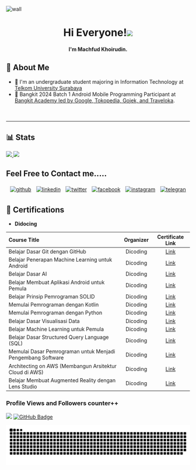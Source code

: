 ![wall](https://github.com/machfudik/machfudik/assets/169963261/6788d355-5c6e-4481-94e8-11b3f5249931)

<h1 align="center">Hi Everyone!<img src="https://raw.githubusercontent.com/MartinHeinz/MartinHeinz/master/wave.gif" width="30px"></h1>
<h4 align="center">I'm Machfud Khoirudin.</h4>


## 🔎 About Me
- 🌱 I'm an undergraduate student majoring in Information Technology at [Telkom University Surabaya](https://surabaya.telkomuniversity.ac.id/)
- 📑 Bangkit 2024 Batch 1 Android Mobile Programming Participant at [Bangkit Academy led by Google, Tokopedia, Gojek, and Traveloka](https://grow.google/intl/id_id/bangkit/).<br><br><br>
---
## 📊 Stats

<p align="left">
<a href="https://github.com/machfudik">
  <img height="180em" src="https://github-readme-stats-eight-theta.vercel.app/api?username=machfudik&show_icons=true&theme=algolia&include_all_commits=true&count_private=true"/>
  <img height="180em" src="https://github-readme-stats-eight-theta.vercel.app/api/top-langs/?username=machfudik&layout=compact&langs_count=8&theme=algolia"/>
</a>
</p>


## Feel Free to Contact me.....

<p align="center">
	<a href="https://github.com/machfudik"><img alt="github" width="10%" style="padding:5px" src="https://img.icons8.com/clouds/100/000000/github.png"/></a>
	<a href="https://www.linkedin.com/in/machfudichsan/"><img alt="linkedin" width="10%" style="padding:5px" src="https://img.icons8.com/clouds/100/000000/linkedin.png"/></a>
	<a href="https://twitter.com/Machfudichsank"><img alt="twitter" width="10%" style="padding:5px" src="https://img.icons8.com/clouds/100/twitter-squared.png"/></a>
	<a href="https://web.facebook.com/machfudkhoir"><img alt="facebook" width="10%" style="padding:5px" src="https://img.icons8.com/clouds/100/000000/facebook-new.png"/></a>
	<a href="https://www.instagram.com/machfudsan/"><img alt="instagram" width="10%" style="padding:5px" src="https://img.icons8.com/clouds/100/000000/instagram.png"/></a>
	<a href="https://t.me/ijklmnopy/"><img alt="telegran" width="10%" style="padding:5px" src="https://img.icons8.com/clouds/100/telegram-app.png"/></a>
</p>


## 📄 Certifications
 - **Didocing**

 
| Course Title| Organizer | Certificate Link |
| :---        |    :----:   |          :----: |
| Belajar Dasar Git dengan GitHub      | Dicoding       | [Link](https://www.dicoding.com/certificates/N9ZOM59V6PG5)   |
| Belajar Penerapan Machine Learning untuk Android      | Dicoding       | [Link](https://www.dicoding.com/certificates/L4PQ14JLOXO1)   |
| Belajar Dasar AI      | Dicoding       | [ Link](https://www.dicoding.com/certificates/JMZV31EY3PN9)  |
| Belajar Membuat Aplikasi Android untuk Pemula       | Dicoding       | [Link](https://www.dicoding.com/certificates/1OP8W12G8XQK)  |
| Belajar Prinsip Pemrograman SOLID      | Dicoding      |[ Link](https://www.dicoding.com/certificates/0LZ06O733Z65)   |
| Memulai Pemrograman dengan Kotlin      | Dicoding       |[ Link](https://www.dicoding.com/certificates/N9ZOORN38ZG5)   |
| Memulai Pemrograman dengan Python | Dicoding       | [ Link](https://www.dicoding.com/certificates/ERZR1K29OZYV)   |
| Belajar Dasar Visualisasi Data    | Dicoding       | [ Link](https://www.dicoding.com/certificates/72ZDV7K2QZYW)   |
| Belajar Machine Learning untuk Pemula    | Dicoding       | [ Link](https://www.dicoding.com/certificates/MEPJNJ25QX3V)   |
| Belajar Dasar Structured Query Language (SQL)     | Dicoding       | [ Link](https://www.dicoding.com/certificates/GRX52MN1YX0M)   |
| Memulai Dasar Pemrograman untuk Menjadi Pengembang Software      | Dicoding       | [ Link](https://www.dicoding.com/certificates/JMZV10YKNXN9)  |
| Architecting on AWS (Membangun Arsitektur Cloud di AWS)    | Dicoding       | [ Link](https://www.dicoding.com/certificates/4EXG4KG2DPRL)  |
| Belajar Membuat Augmented Reality dengan Lens Studio     | Dicoding       |  [ Link](https://www.dicoding.com/certificates/1RXY62GRQZVM)   |

 
<!-- next update 
1. each category for certificate
2. add knowlage language
| xxxx     | Dicoding       |  [ Link](https://www.dicoding.com/certificates/xxxxx)   |
-->
### Profile Views and Followers counter++

![](https://komarev.com/ghpvc/?username=machfudik&color=green)
<a href="https://github.com/machfudik?tab=followers"><img src="https://img.shields.io/github/followers/machfudik?label=Followers&style=social" alt="GitHub Badge"></a>

![Snake animation](https://raw.githubusercontent.com/machfudik/machfudik/output/github-contribution-grid-snake-dark.svg)

<!--
![Visitor Count](https://profile-counter.glitch.me/{machfudik}/count.svg)

- 🔭 I’m currently working on ...
- 🌱 I’m currently learning ...
- 👯 I’m looking to collaborate on ...
- 🤔 I’m looking for help with ...
- 💬 Ask me about ...
- 📫 How to reach me: ...
- 😄 Pronouns: ...
- ⚡ Fun fact: ...
-->
